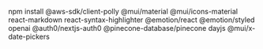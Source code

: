 npm install @aws-sdk/client-polly @mui/material @mui/icons-material react-markdown react-syntax-highlighter @emotion/react @emotion/styled openai @auth0/nextjs-auth0 @pinecone-database/pinecone dayjs @mui/x-date-pickers